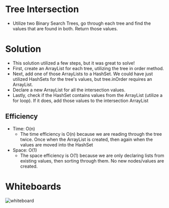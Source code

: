 # Tree Intersection
- Utilize two Binary Search Trees, go through each tree and find the values that are found in both. Return those values.

# Solution
- This solution utilized a few steps, but it was great to solve!
- First, create an ArrayList for each tree, utilizing the tree in order method.
- Next, add one of those ArrayLists to a HashSet. We could have just utilized HashSets for the tree's values, but tree.inOrder requires an ArrayList.
- Declare a new ArrayList for all the intersection values.
- Lastly, check if the HashSet contains values from the ArrayList (utilize a for loop). If it does, add those values to the intersection ArrayList

## Efficiency
- Time: O(n)
    - The time efficiency is O(n) because we are reading through the tree twice. Once when the ArrayList is created, then again when the values are moved into the HashSet
- Space: O(1)
    - The space efficiency is O(1) because we are only declaring lists from existing values, then sorting through them. No new nodes/values are created.
    
# Whiteboards
![whiteboard](../../../resources/treeIntersection.PNG)
